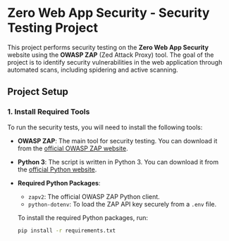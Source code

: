 # Zero Web App Security - Security Testing Project

This project performs security testing on the **Zero Web App Security** website using the **OWASP ZAP** (Zed Attack Proxy) tool. The goal of the project is to identify security vulnerabilities in the web application through automated scans, including spidering and active scanning.

## Project Setup

### 1. Install Required Tools

To run the security tests, you will need to install the following tools:

- **OWASP ZAP**: The main tool for security testing. You can download it from the [official OWASP ZAP website](https://www.zaproxy.org/download/).
- **Python 3**: The script is written in Python 3. You can download it from the [official Python website](https://www.python.org/downloads/).
- **Required Python Packages**:
  - `zapv2`: The official OWASP ZAP Python client.
  - `python-dotenv`: To load the ZAP API key securely from a `.env` file.

  To install the required Python packages, run:

  ```bash
  pip install -r requirements.txt
